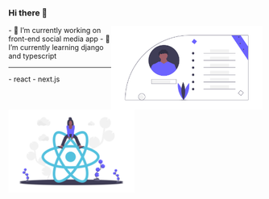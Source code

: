 ### Hi there 👋

<img align="right" src="/undraw_personal_info_0okl.png" width="300">
- 🔭 I’m currently working on front-end social media app
- 🌱 I’m currently learning django and typescript

--------

<img align="left" src="/undraw_react_y7wq.png" width="250">
- react 
- next.js
